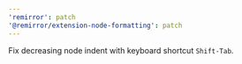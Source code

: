 ```yaml
---
'remirror': patch
'@remirror/extension-node-formatting': patch
---
```


Fix decreasing node indent with keyboard shortcut `Shift-Tab`.
